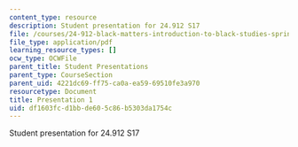 ```yaml
---
content_type: resource
description: Student presentation for 24.912 S17
file: /courses/24-912-black-matters-introduction-to-black-studies-spring-2017/df1603fcd1bbde605c86b5303da1754c_MIT24_912S17_pres1.pdf
file_type: application/pdf
learning_resource_types: []
ocw_type: OCWFile
parent_title: Student Presentations
parent_type: CourseSection
parent_uid: 4221dc69-ff75-ca0a-ea59-69510fe3a970
resourcetype: Document
title: Presentation 1
uid: df1603fc-d1bb-de60-5c86-b5303da1754c
---
```

Student presentation for 24.912 S17

